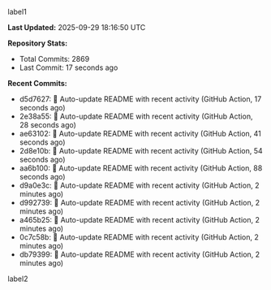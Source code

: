
label1 
<!-- ACTIVITY_START -->
**Last Updated:** 2025-09-29 18:16:50 UTC

**Repository Stats:**
- Total Commits: 2869
- Last Commit: 17 seconds ago

**Recent Commits:**
- d5d7627: 🤖 Auto-update README with recent activity (GitHub Action, 17 seconds ago)
- 2e38a55: 🤖 Auto-update README with recent activity (GitHub Action, 28 seconds ago)
- ae63102: 🤖 Auto-update README with recent activity (GitHub Action, 41 seconds ago)
- 2d8e10b: 🤖 Auto-update README with recent activity (GitHub Action, 54 seconds ago)
- aa6b100: 🤖 Auto-update README with recent activity (GitHub Action, 88 seconds ago)
- d9a0e3c: 🤖 Auto-update README with recent activity (GitHub Action, 2 minutes ago)
- d992739: 🤖 Auto-update README with recent activity (GitHub Action, 2 minutes ago)
- a465b25: 🤖 Auto-update README with recent activity (GitHub Action, 2 minutes ago)
- 0c7c58b: 🤖 Auto-update README with recent activity (GitHub Action, 2 minutes ago)
- db79399: 🤖 Auto-update README with recent activity (GitHub Action, 2 minutes ago)
<!-- ACTIVITY_END -->

label2
